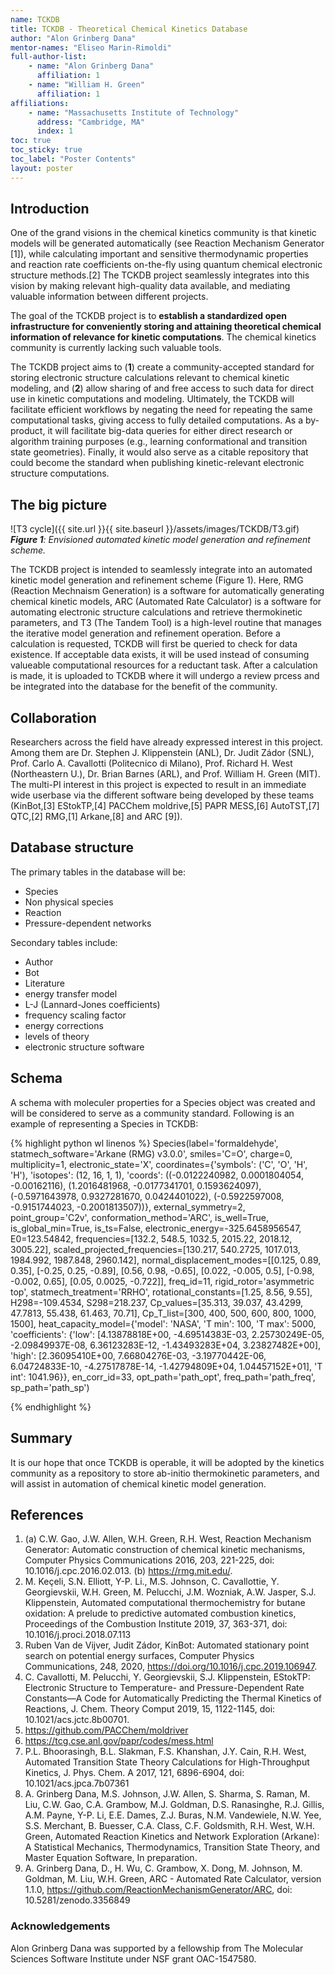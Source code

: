 ```yaml
---
name: TCKDB
title: TCKDB - Theoretical Chemical Kinetics Database
author: "Alon Grinberg Dana"
mentor-names: "Eliseo Marin-Rimoldi"
full-author-list:
    - name: "Alon Grinberg Dana"
      affiliation: 1
    - name: "William H. Green"
      affiliation: 1
affiliations:
    - name: "Massachusetts Institute of Technology"
      address: "Cambridge, MA"
      index: 1
toc: true
toc_sticky: true
toc_label: "Poster Contents"
layout: poster
---
```


## Introduction

One of the grand visions in the chemical kinetics community is that kinetic models will
be generated automatically (see Reaction Mechanism Generator [1]), while calculating important
and sensitive thermodynamic properties and reaction rate coefficients on-the-fly using
quantum chemical electronic structure methods.[2] The TCKDB project seamlessly integrates
into this vision by making relevant high-quality data available, and mediating valuable
information between different projects. 

The goal of the TCKDB project is to **establish a standardized open infrastructure
for conveniently storing and attaining theoretical chemical information of relevance
for kinetic computations**. The chemical kinetics community is currently lacking such
valuable tools.

The TCKDB project aims to (**1**) create a community-accepted standard for storing
electronic structure calculations relevant to chemical kinetic modeling, and (**2**)
allow sharing of and free access to such data for direct use in kinetic computations
and modeling. Ultimately, the TCKDB will facilitate efficient workflows by negating
the need for repeating the same computational tasks, giving access to fully detailed
computations. As a by-product, it will facilitate big-data queries for either direct
research or algorithm training purposes (e.g., learning conformational and transition
state geometries). Finally, it would also serve as a citable repository that could
become the standard when publishing kinetic-relevant electronic structure computations.

## The big picture


![T3 cycle]({{ site.url }}{{ site.baseurl }}/assets/images/TCKDB/T3.gif)  
***Figure 1**: Envisioned automated kinetic model generation and refinement scheme.*

The TCKDB project is intended to seamlessly integrate into
an automated kinetic model generation and refinement scheme (Figure 1).
Here, RMG (Reaction Mechnaism Generation) is a software for automatically generating chemical kinetic models,
ARC (Automated Rate Calculator) is a software for automating electronic structure calculations and retrieve thermokinetic parameters,
and T3 (The Tandem Tool) is a high-level routine that manages the iterative model generation and refinement operation.
Before a calculation is requested, TCKDB will first be queried to check for data existence. If acceptable data exists, it will
be used instead of consuming valueable computational resources for a reductant task. After a calculation is made, it is uploaded to TCKDB
where it will undergo a review prcess and be integrated into the database for the benefit of the community.


## Collaboration

Researchers across the field have already expressed interest in this project.
Among them are Dr. Stephen J. Klippenstein (ANL), Dr. Judit Zádor (SNL),
Prof. Carlo A. Cavallotti (Politecnico di Milano), Prof. Richard H. West (Northeastern U.),
Dr. Brian Barnes (ARL), and Prof. William H. Green (MIT). The multi-PI interest in this
project is expected to result in an immediate wide userbase via the different software
being developed by these teams (KinBot,[3] EStokTP,[4] PACChem moldrive,[5] PAPR MESS,[6]
AutoTST,[7] QTC,[2] RMG,[1] Arkane,[8] and ARC [9]).

## Database structure

The primary tables in the database will be:

- Species
- Non physical species
- Reaction
- Pressure-dependent networks

Secondary tables include:

- Author
- Bot
- Literature
- energy transfer model
- L-J (Lannard-Jones coefficients)
- frequency scaling factor
- energy corrections
- levels of theory
- electronic structure software


## Schema

A schema with moleculer properties for a Species object was created and will be considered
to serve as a community standard. Following is an example of representing a Species in TCKDB:



{% highlight python wl linenos %}
Species(label='formaldehyde',
        statmech_software='Arkane (RMG) v3.0.0',
        smiles='C=O',
        charge=0,
        multiplicity=1,
        electronic_state='X',
        coordinates={'symbols': ('C', 'O', 'H', 'H'),
                     'isotopes': (12, 16, 1, 1),
                     'coords': ((-0.0122240982, 0.0001804054, -0.00162116),
                                (1.2016481968, -0.0177341701, 0.1593624097),
                                (-0.5971643978, 0.9327281670, 0.0424401022),
                                (-0.5922597008, -0.9151744023, -0.2001813507))},
        external_symmetry=2,
        point_group='C2v',
        conformation_method='ARC',
        is_well=True,
        is_global_min=True,
        is_ts=False,
        electronic_energy=-325.6458956547,
        E0=123.54842,
        frequencies=[132.2, 548.5, 1032.5, 2015.22, 2018.12, 3005.22],
        scaled_projected_frequencies=[130.217, 540.2725, 1017.013,
                                      1984.992, 1987.848, 2960.142],
        normal_displacement_modes=[[0.125, 0.89, 0.35],
                                   [-0.25, 0.25, -0.89],
                                   [0.56, 0.98, -0.65],
                                   [0.022, -0.005, 0.5],
                                   [-0.98, -0.002, 0.65],
                                   [0.05, 0.0025, -0.722]],
        freq_id=11,
        rigid_rotor='asymmetric top',
        statmech_treatment='RRHO',
        rotational_constants=[1.25, 8.56, 9.55],
        H298=-109.4534,
        S298=218.237,
        Cp_values=[35.313, 39.037, 43.4299, 47.7813, 55.438, 61.463, 70.71],
        Cp_T_list=[300, 400, 500, 600, 800, 1000, 1500],
        heat_capacity_model={'model': 'NASA',
                             'T min': 100,
                             'T max': 5000,
                             'coefficients': {'low': [4.13878818E+00, -4.69514383E-03,
                                                      2.25730249E-05, -2.09849937E-08,
                                                      6.36123283E-12, -1.43493283E+04,
                                                      3.23827482E+00],
                                              'high': [2.36095410E+00, 7.66804276E-03,
                                                       -3.19770442E-06, 6.04724833E-10,
                                                       -4.27517878E-14, -1.42794809E+04,
                                                       1.04457152E+01],
                                              'T int': 1041.96}},
        en_corr_id=33,
        opt_path='path_opt',
        freq_path='path_freq',
        sp_path='path_sp')

{% endhighlight %}


## Summary

It is our hope that once TCKDB is operable, it will be adopted by the kinetics community
as a repository to store ab-initio thermokinetic parameters, and will assist in automation
of chemical kinetic model generation.




## References
1. (a) C.W. Gao, J.W. Allen, W.H. Green, R.H. West, Reaction Mechanism Generator: Automatic construction of chemical kinetic mechanisms, Computer Physics Communications 2016, 203, 221-225, doi: 10.1016/j.cpc.2016.02.013. (b) https://rmg.mit.edu/. 
2. M. Keçeli, S.N. Elliott, Y-P. Li., M.S. Johnson, C. Cavallottie, Y. Georgievskii, W.H. Green, M. Pelucchi, J.M. Wozniak, A.W. Jasper, S.J. Klippenstein, Automated computational thermochemistry for butane oxidation: A prelude to predictive automated combustion kinetics, Proceedings of the Combustion Institute 2019, 37, 363-371, doi: 10.1016/j.proci.2018.07.113
3. Ruben Van de Vijver, Judit Zádor, KinBot: Automated stationary point search on potential energy surfaces, Computer Physics Communications, 248, 2020, https://doi.org/10.1016/j.cpc.2019.106947.
4. C. Cavallotti, M. Pelucchi, Y. Georgievskii, S.J. Klippenstein, EStokTP: Electronic Structure to Temperature- and Pressure-Dependent Rate Constants—A Code for Automatically Predicting the Thermal Kinetics of Reactions, J. Chem. Theory Comput 2019, 15, 1122-1145, doi: 10.1021/acs.jctc.8b00701.
5. https://github.com/PACChem/moldriver
6. https://tcg.cse.anl.gov/papr/codes/mess.html
7. P.L. Bhoorasingh, B.L. Slakman, F.S. Khanshan, J.Y. Cain, R.H. West, Automated Transition State Theory Calculations for High-Throughput Kinetics, J. Phys. Chem. A 2017, 121, 6896-6904, doi: 10.1021/acs.jpca.7b07361
8. A. Grinberg Dana, M.S. Johnson, J.W. Allen, S. Sharma, S. Raman, M. Liu, C.W. Gao, C.A. Grambow, M.J. Goldman, D.S. Ranasinghe, R.J. Gillis, A.M. Payne, Y-P. Li, E.E. Dames, Z.J. Buras, N.M. Vandewiele, N.W. Yee, S.S. Merchant, B. Buesser, C.A. Class, C.F. Goldsmith, R.H. West, W.H. Green, Automated Reaction Kinetics and Network Exploration (Arkane): A Statistical Mechanics, Thermodynamics, Transition State Theory, and Master Equation Software, In preparation.
9. A. Grinberg Dana, D., H. Wu, C. Grambow, X. Dong, M. Johnson, M. Goldman, M. Liu, W.H. Green, ARC - Automated Rate Calculator, version 1.1.0, https://github.com/ReactionMechanismGenerator/ARC, doi: 10.5281/zenodo.3356849


### Acknowledgements

Alon Grinberg Dana was supported by a fellowship from The Molecular Sciences Software Institute under NSF grant OAC-1547580.
